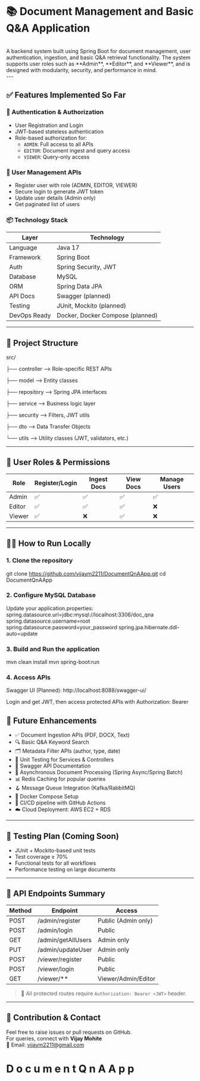 # 📚 Document Management and Basic Q&A Application
<br>
A backend system built using Spring Boot for document management, user authentication, ingestion, and basic Q&A retrieval functionality. The system supports user roles such as **Admin**, **Editor**, and **Viewer**, and is designed with modularity, security, and performance in mind.
<br>
---

## ✅ Features Implemented So Far

### 🔐 Authentication & Authorization
- User Registration and Login<br>
- JWT-based stateless authentication<br>
- Role-based authorization for:
    - `ADMIN`: Full access to all APIs
    - `EDITOR`: Document ingest and query access
    - `VIEWER`: Query-only access

### 📄 User Management APIs
- Register user with role (ADMIN, EDITOR, VIEWER)
- Secure login to generate JWT token
- Update user details (Admin only)
- Get paginated list of users

### 📦 Technology Stack
| Layer            | Technology                         |
|------------------|-------------------------------------|
| Language         | Java 17                             |
| Framework        | Spring Boot                         |
| Auth             | Spring Security, JWT                |
| Database         | MySQL                               |
| ORM              | Spring Data JPA                     |
| API Docs         | Swagger (planned)                   |
| Testing          | JUnit, Mockito (planned)            |
| DevOps Ready     | Docker, Docker Compose (planned)    |

---

## 📁 Project Structure

src/

├── controller --> Role-specific REST APIs

├── model --> Entity classes

├── repository --> Spring JPA interfaces

├── service --> Business logic layer

├── security --> Filters, JWT utils

├── dto --> Data Transfer Objects

└── utils --> Utility classes (JWT, validators, etc.)


---

## 🔐 User Roles & Permissions

| Role     | Register/Login | Ingest Docs | View Docs | Manage Users |
|----------|----------------|-------------|-----------|--------------|
| Admin    | ✅              | ✅           | ✅         | ✅            |
| Editor   | ✅              | ✅           | ✅         | ❌            |
| Viewer   | ✅              | ❌           | ✅         | ❌            |

---

## 🏃‍♂️ How to Run Locally

### 1. Clone the repository
git clone https://github.com/vijaym2211/DocumentQnAApp.git
cd DocumentQnAApp

### 2. Configure MySQL Database
Update your application.properties:
spring.datasource.url=jdbc:mysql://localhost:3306/doc_qna
spring.datasource.username=root
spring.datasource.password=your_password
spring.jpa.hibernate.ddl-auto=update

### 3. Build and Run the application
mvn clean install
mvn spring-boot:run

### 4. Access APIs
Swagger UI (Planned): http://localhost:8088/swagger-ui/

Login and get JWT, then access protected APIs with Authorization: Bearer <token>


## 🔧 Future Enhancements

- ✅ Document Ingestion APIs (PDF, DOCX, Text)
- 🔍 Basic Q&A Keyword Search
- 🗂️ Metadata Filter APIs (author, type, date)
- 🧪 Unit Testing for Services & Controllers
- 📘 Swagger API Documentation
- 🧵 Asynchronous Document Processing (Spring Async/Spring Batch)
- 📊 Redis Caching for popular queries
- 🪝 Message Queue Integration (Kafka/RabbitMQ)
- 🐳 Docker Compose Setup
- 🚀 CI/CD pipeline with GitHub Actions
- ☁️ Cloud Deployment: AWS EC2 + RDS

---

## 🧪 Testing Plan (Coming Soon)

- JUnit + Mockito-based unit tests
- Test coverage ≥ 70%
- Functional tests for all workflows
- Performance testing on large documents

---

## 📄 API Endpoints Summary

| Method | Endpoint            | Access               |
|--------|---------------------|----------------------|
| POST   | /admin/register     | Public (Admin only)  |
| POST   | /admin/login        | Public               |
| GET    | /admin/getAllUsers  | Admin only           |
| PUT    | /admin/updateUser   | Admin only           |
| POST   | /viewer/register    | Public               |
| POST   | /viewer/login       | Public               |
| GET    | /viewer/**          | Viewer/Admin/Editor  |

> 🔐 All protected routes require `Authorization: Bearer <JWT>` header.

---

## 🤝 Contribution & Contact

Feel free to raise issues or pull requests on GitHub.  
For queries, connect with **Vijay Mohite**  
📧 Email: [vijaym2211@gmail.com](mailto:vijaym2211@gmail.com)
#   D o c u m e n t Q n A A p p 
 
 
